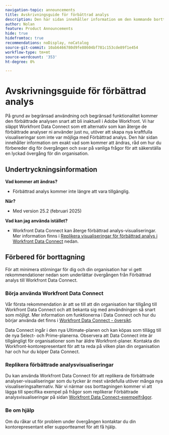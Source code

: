 ```yaml
---
navigation-topic: announcements
title: Avskrivningsguide för förbättrad analys
description: Den här sidan innehåller information om den kommande borttagningen av Enhanced Analytics.
author: Nolan
feature: Product Announcements
hide: true
hidefromtoc: true
recommendations: noDisplay, noCatalog
source-git-commit: 10ab6466780d9fe88604bf781c153cde89f1e454
workflow-type: tm+mt
source-wordcount: '353'
ht-degree: 0%

---
```


# Avskrivningsguide för förbättrad analys

På grund av begränsad användning och begränsad funktionalitet kommer den förbättrade analysen snart att bli inaktuell i Adobe Workfront. Vi har släppt Workfront Data Connect som ett alternativ som kan återge de förbättrade analyser ni använder just nu, utöver att skapa nya kraftfulla visualiseringar som inte var möjliga med Förbättrad analys. Den här sidan innehåller information om exakt vad som kommer att ändras, råd om hur du förbereder dig för övergången och svar på vanliga frågor för att säkerställa en lyckad övergång för din organisation.

## Undertryckningsinformation

**Vad kommer att ändras?**

* Förbättrad analys kommer inte längre att vara tillgänglig.

**När?**

* Med version 25.2 (februari 2025)

**Vad kan jag använda istället?**

* Workfront Data Connect kan återge förbättrad analys-visualiseringar. Mer information finns i [Replikera visualiseringar för förbättrad analys i Workfront Data Connect](#replicate-enhanced-analytics-visualizations-in-workfront-data-connect) nedan.

## Förbered för borttagning

För att minimera störningar för dig och din organisation har vi gett rekommendationer nedan som underlättar övergången från Förbättrad analys till Workfront Data Connect.

### Börja använda Workfront Data Connect

Vår första rekommendation är att se till att din organisation har tillgång till Workfront Data Connect och att bekanta sig med användningen så snart som möjligt. Mer information om funktionerna i Data Connect och hur du börjar använda det finns i [Workfront Data Connect - översikt](/help/quicksilver/reports-and-dashboards/data-lake/data-lake-overview.md).

Data Connect ingår i den nya Ultimate-planen och kan köpas som tillägg till de nya Select- och Prime-planerna. Observera att Data Connect inte är tillgängligt för organisationer som har äldre Workfront-planer. Kontakta din Workfront-kontorepresentant för att ta reda på vilken plan din organisation har och hur du köper Data Connect.

### Replikera förbättrade analysvisualiseringar

Du kan använda Workfront Data Connect för att replikera de förbättrade analyser-visualiseringar som du tycker är mest värdefulla utöver många nya visualiseringsalternativ. När vi närmar oss borttagningen kommer vi att lägga till specifika exempel på frågor som replikerar Förbättrade analysvisualiseringar på sidan [Workfront Data Connect-exempelfrågor](/help/quicksilver/reports-and-dashboards/data-lake/basic-query-examples.md).

### Be om hjälp

Om du råkar ut för problem under övergången kontaktar du din kontorepresentant eller supportteamet för att få hjälp.

<!--
## FAQ

+++ Will I be able to continue using Enhanced Analytics after the deprecation?

No, it will be completely removed from the application.
+++

+++ What do I do if my organization is on a legacy Workfront plan but I want to use Data Connect?
Contact your account representative about moving to one of the new Workfront plans.

-->
